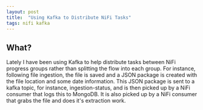 ```yaml
---
layout: post
title:  "Using Kafka to Distribute NiFi Tasks"
tags: nifi kafka
---
```


## What?

Lately I have been using Kafka to help distribute tasks between NiFi progress groups
rather than splitting the flow into each group. For instance, following file ingestion,
the file is saved and a JSON package is created with the file location and some date information.
This JSON package is sent to a kafka topic, for instance, ingestion-status, and is then picked up
by a NiFi consumer that logs this to MongoDB. It is also picked up by a NiFi consumer that grabs the
file and does it's extraction work.